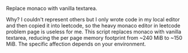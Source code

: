 Replace monaco with vanilla textarea.

Why? I couldn't represent others but I only wrote code in my local editor and then copied it into leetcode, so the heavy monaco editor in leetcode problem page is useless for me. This script replaces monaco with vanilla textarea, reducing the per page memory footprint from ~240 MiB to ~150 MiB. The specific affection depends on your environment.
